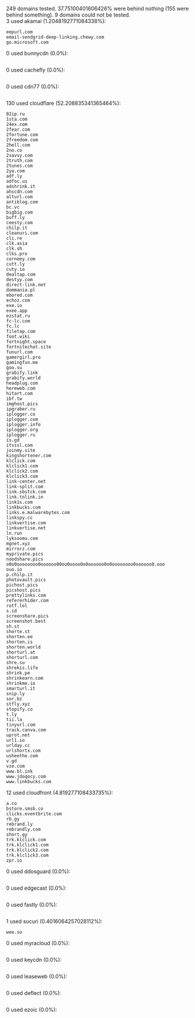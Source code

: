 249 domains tested. 37.75100401606426% were behind nothing (155 were behind something). 9 domains could not be tested.<br>
3 used akamai (1.2048192771084338%):
```
eepurl.com
email-sendgrid-deep-linking.chewy.com
go.microsoft.com
```

0 used bunnycdn (0.0%):
```

```

0 used cachefly (0.0%):
```

```

0 used cdn77 (0.0%):
```

```

130 used cloudflare (52.208835341365464%):
```
02ip.ru
1sta.com
24ex.com
2fear.com
2fortune.com
2freedom.com
2hell.com
2no.co
2savvy.com
2truth.com
2tunes.com
2ya.com
adf.ly
adfoc.us
adshrink.it
ahscdn.com
alturl.com
antiblog.com
bc.vc
bigbig.com
buff.ly
ceesty.com
chilp.it
cleanuri.com
cli.re
clk.asia
clk.sh
clks.pro
corneey.com
cutt.ly
cuty.io
dealtap.com
destyy.com
direct-link.net
dommania.pl
ebored.com
echoz.com
exe.io
exee.app
ezstat.ru
fc-lc.com
fc.lc
filetap.com
foot.wiki
fortnight.space
fortnitechat.site
funurl.com
gamergirl.pro
gamingfun.me
goo.su
grabify.link
grabify.world
headplug.com
hereweb.com
hitart.com
ibf.tw
imghost.pics
ipgraber.ru
iplogger.co
iplogger.com
iplogger.info
iplogger.org
iplogger.ru
is.gd
itsssl.com
joinmy.site
kingshortener.com
klclick.com
klclick1.com
klclick2.com
klclick3.com
link-center.net
link-split.com
link.sbstck.com
link.tnlink.in
link1s.com
linkbucks.com
links.e.malwarebytes.com
linkspy.cc
linkvertise.com
linkvertise.net
ln.run
lyksoomu.com
mgnet.xyz
mirrorz.com
myprivate.pics
noodshare.pics
o0o0oooooooo0oooooo00oo0oooo0o0oooooo0o0oooooooo0oooooo0.ooo
ouo.io
p.chilp.it
photovault.pics
pichost.pics
picshost.pics
prettylinks.com
refererhider.com
rotf.lol
s.id
screenshare.pics
screenshot.best
sh.st
shorte.st
shorten.ee
shorten.is
shorten.world
shorturl.at
shorturl.com
shre.su
shrekis.life
shrink.pe
shrinkearn.com
shrinkme.io
smarturl.it
snip.ly
sor.bz
stfly.xyz
stopify.co
t.ly
tii.la
tinyurl.com
track.canva.com
uprot.net
url1.io
urlday.cc
urlshortx.com
usheethe.com
v.gd
vze.com
www.bl.ink
www.jdoqocy.com
www.linkbucks.com
```

12 used cloudfront (4.819277108433735%):
```
a.co
bstore.smsb.co
clicks.eventbrite.com
rb.gy
rebrand.ly
rebrandly.com
short.gy
trk.klclick.com
trk.klclick1.com
trk.klclick2.com
trk.klclick3.com
zpr.io
```

0 used ddosguard (0.0%):
```

```

0 used edgecast (0.0%):
```

```

0 used fastly (0.0%):
```

```

1 used sucuri (0.4016064257028112%):
```
wee.so
```

0 used myracloud (0.0%):
```

```

0 used keycdn (0.0%):
```

```

0 used leaseweb (0.0%):
```

```

0 used deflect (0.0%):
```

```

0 used ezoic (0.0%):
```

```
